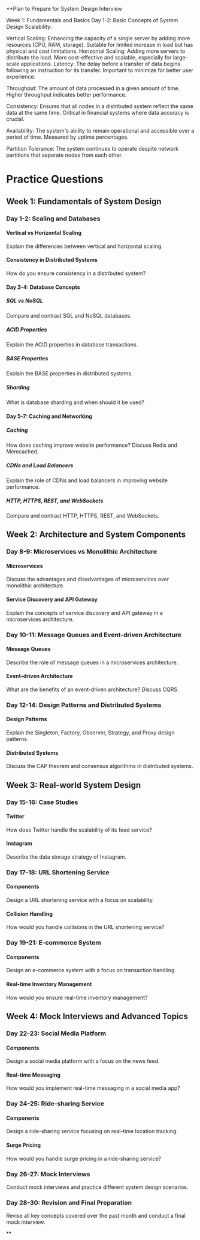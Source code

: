 **Plan to Prepare for System Design Interview

Week 1: Fundamentals and Basics
Day 1-2: Basic Concepts of System Design
Scalability:

Vertical Scaling: Enhancing the capacity of a single server by adding more resources (CPU, RAM, storage). Suitable for limited increase in load but has physical and cost limitations.
Horizontal Scaling: Adding more servers to distribute the load. More cost-effective and scalable, especially for large-scale applications.
Latency: The delay before a transfer of data begins following an instruction for its transfer. Important to minimize for better user experience.

Throughput: The amount of data processed in a given amount of time. Higher throughput indicates better performance.

Consistency: Ensures that all nodes in a distributed system reflect the same data at the same time. Critical in financial systems where data accuracy is crucial.

Availability: The system's ability to remain operational and accessible over a period of time. Measured by uptime percentages.

Partition Tolerance: The system continues to operate despite network partitions that separate nodes from each other.
# Practice Questions

## Week 1: Fundamentals of System Design

### Day 1-2: Scaling and Databases

#### Vertical vs Horizontal Scaling

Explain the differences between vertical and horizontal scaling.

#### Consistency in Distributed Systems

How do you ensure consistency in a distributed system?

#### Day 3-4: Database Concepts

##### SQL vs NoSQL

Compare and contrast SQL and NoSQL databases.

##### ACID Properties

Explain the ACID properties in database transactions.

##### BASE Properties

Explain the BASE properties in distributed systems.

##### Sharding

What is database sharding and when should it be used?

#### Day 5-7: Caching and Networking

##### Caching

How does caching improve website performance? Discuss Redis and Memcached.

##### CDNs and Load Balancers

Explain the role of CDNs and load balancers in improving website performance.

##### HTTP, HTTPS, REST, and WebSockets

Compare and contrast HTTP, HTTPS, REST, and WebSockets.

## Week 2: Architecture and System Components

### Day 8-9: Microservices vs Monolithic Architecture

#### Microservices

Discuss the advantages and disadvantages of microservices over monolithic architecture.

#### Service Discovery and API Gateway

Explain the concepts of service discovery and API gateway in a microservices architecture.

### Day 10-11: Message Queues and Event-driven Architecture

#### Message Queues

Describe the role of message queues in a microservices architecture.

#### Event-driven Architecture

What are the benefits of an event-driven architecture? Discuss CQRS.

### Day 12-14: Design Patterns and Distributed Systems

#### Design Patterns

Explain the Singleton, Factory, Observer, Strategy, and Proxy design patterns.

#### Distributed Systems

Discuss the CAP theorem and consensus algorithms in distributed systems.

## Week 3: Real-world System Design

### Day 15-16: Case Studies

#### Twitter

How does Twitter handle the scalability of its feed service?

#### Instagram

Describe the data storage strategy of Instagram.

### Day 17-18: URL Shortening Service

#### Components

Design a URL shortening service with a focus on scalability.

#### Collision Handling

How would you handle collisions in the URL shortening service?

### Day 19-21: E-commerce System

#### Components

Design an e-commerce system with a focus on transaction handling.

#### Real-time Inventory Management

How would you ensure real-time inventory management?

## Week 4: Mock Interviews and Advanced Topics

### Day 22-23: Social Media Platform

#### Components

Design a social media platform with a focus on the news feed.

#### Real-time Messaging

How would you implement real-time messaging in a social media app?

### Day 24-25: Ride-sharing Service

#### Components

Design a ride-sharing service focusing on real-time location tracking.

#### Surge Pricing

How would you handle surge pricing in a ride-sharing service?

### Day 26-27: Mock Interviews

Conduct mock interviews and practice different system design scenarios.

### Day 28-30: Revision and Final Preparation

Revise all key concepts covered over the past month and conduct a final mock interview.

**